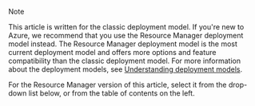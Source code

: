 > [!NOTE]
> This article is written for the classic deployment model. If you're new to Azure, we recommend that you use the Resource Manager deployment model instead. The Resource Manager deployment model is the most current deployment model and offers more options and feature compatibility than the classic deployment model. For more information about the deployment models, see [Understanding deployment models](../articles/resource-manager-deployment-model.md).
> 
> For the Resource Manager version of this article, select it from the drop-down list below, or from the table of contents on the left.